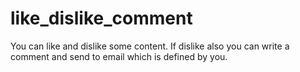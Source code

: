 # like_dislike_comment
You can like and dislike some content. If dislike also you can write a comment and send to email which is defined by you.
